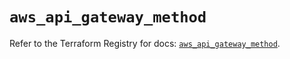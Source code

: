 # `aws_api_gateway_method`

Refer to the Terraform Registry for docs: [`aws_api_gateway_method`](https://registry.terraform.io/providers/hashicorp/aws/5.63.0/docs/resources/api_gateway_method).

